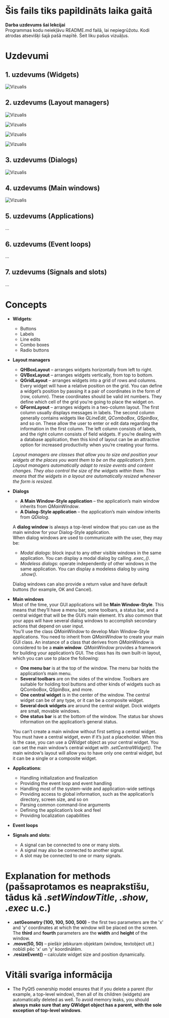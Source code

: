 # Šis fails tiks papildināts laika gaitā

**Darba uzdevums šai lekcijai**  
Programmas kodu neiekļāvu README.md failā, lai nepiegrūžotu. Kodi atrodas atsevišķi šajā pašā mapītē. Šeit liku pašus vizuāļus.  
# Uzdevumi
## 1. uzdevums (Widgets)
![Vizualis](https://github.com/MACTEP-ETF/RTR108/blob/master/P07_GUI/PNG/GUI%20-%20Hello%20World!.png)  

## 2. uzdevums (Layout managers)
![Vizualis](https://github.com/MACTEP-ETF/RTR108/blob/master/P07_GUI/PNG/2a%20-%20Layout.png)  

![Vizualis](https://github.com/MACTEP-ETF/RTR108/blob/master/P07_GUI/PNG/2b%20-%20Layout.png)  

![Vizualis](https://github.com/MACTEP-ETF/RTR108/blob/master/P07_GUI/PNG/2c%20-%20Layout.png)  
 
![Vizualis](https://github.com/MACTEP-ETF/RTR108/blob/master/P07_GUI/PNG/2d%20-%20Layout.png)  

## 3. uzdevums (Dialogs)
![Vizualis](https://github.com/MACTEP-ETF/RTR108/blob/master/P07_GUI/PNG/3%20-%20Dialog.png)  

## 4. uzdevums (Main windows)
![Vizualis](https://github.com/MACTEP-ETF/RTR108/blob/master/P07_GUI/PNG/4%20-%20Main%20Windows.png)  

## 5. uzdevums (Applications)
...  

## 6. uzdevums (Event loops)
...  

## 7. uzdevums (Signals and slots)
...  

# Concepts  
- **Widgets**:  
  - Buttons  
  - Labels  
  - Line edits  
  - Combo boxes  
  - Radio buttons  
- **Layout managers**  
    - **QHBoxLayout** – arranges widgets horizontally from left to right.  
    - **QVBoxLayout** – arranges widgets vertically, from top to bottom.  
    - **QGridLayout** – arranges widgets into a grid of rows and columns. Every widget will have a relative position on the grid. You can define a widget’s position by passing it a pair of coordinates in the form of (row, column). These coordinates should be valid int numbers. They define which cell of the grid you’re going to place the widget on.  
    - **QFormLayout** – arranges widgets in a two-column layout. The first column usually displays messages in labels. The second column generally contains widgets like *QLineEdit*, *QComboBox*, *QSpinBox*, and so on. These allow the user to enter or edit data regarding the information in the first column. The left column consists of labels, and the right column consists of field widgets. If you’re dealing with a database application, then this kind of layout can be an attractive option for increased productivity when you’re creating your forms.  
      
  *Layout managers are classes that allow you to size and position your widgets at the places you want them to be on the application’s form. Layout managers automatically adapt to resize events and content changes. They also control the size of the widgets within them. This means that the widgets in a layout are automatically resized whenever the form is resized.*  
- **Dialogs**  
  - **A Main Window-Style application** – the application’s main window inherits from *QMainWindow*.  
  - **A Dialog-Style application** – the application’s main window inherits from *QDialog*.  
    
  A **dialog window** is always a top-level window that you can use as the main window for your Dialog-Style application.  
  When dialog windows are used to communicate with the user, they may be:
    - *Modal dialogs*: block input to any other visible windows in the same application. You can display a modal dialog by calling *.exec_()*.  
    - *Modeless dialogs*: operate independently of other windows in the same application. You can display a modeless dialog by using *.show()*.  
    
  Dialog windows can also provide a return value and have default buttons (for example, OK and Cancel).  
- **Main windows**  
  Most of the time, your GUI applications will be **Main Window-Style**. This means that they’ll have a menu bar, some toolbars, a status bar, and a central widget that will be the GUI’s main element. It’s also common that your apps will have several dialog windows to accomplish secondary actions that depend on user input.  
  You’ll use the class *QMainWindow* to develop Main Window-Style applications. You need to inherit from *QMainWindow* to create your main GUI class. An instance of a class that derives from *QMainWindow* is considered to be a **main window**. *QMainWindow* provides a framework for building your application’s GUI. The class has its own built-in layout, which you can use to place the following:  
  - **One menu bar** is at the top of the window. The menu bar holds the application’s main menu.  
  - **Several toolbars** are on the sides of the window. Toolbars are suitable for holding tool buttons and other kinds of widgets such as QComboBox, QSpinBox, and more.  
  - **One central widget** is in the center of the window. The central widget can be of any type, or it can be a composite widget.  
  - **Several dock widgets** are around the central widget. Dock widgets are small, movable windows.  
  - **One status bar** is at the bottom of the window. The status bar shows information on the application’s general status.  
    
  You can’t create a main window without first setting a central widget. You must have a central widget, even if it’s just a placeholder. When this is the case, you can use a *QWidget* object as your central widget. You can set the main window’s central widget with *.setCentralWidget()*. The main window’s layout will allow you to have only one central widget, but it can be a single or a composite widget.
- **Applications**:  
  - Handling initialization and finalization  
  - Providing the event loop and event handling  
  - Handling most of the system-wide and application-wide settings  
  - Providing access to global information, such as the application’s directory, screen size, and so on  
  - Parsing common command-line arguments  
  - Defining the application’s look and feel  
  - Providing localization capabilities  
- **Event loops**  
- **Signals and slots**:  
  - A signal can be connected to one or many slots.  
  - A signal may also be connected to another signal.  
  - A slot may be connected to one or many signals.  

# Explanation for methods (pašsaprotamos es neaprakstīšu, tādus kā *.setWindowTitle*, *.show*, *.exec* u.c.)  
- **.setGeometry (100, 100, 500, 500)** –  the first two parameters are the 'x' and 'y' coordinates at which the window will be placed on the screen. The **third** and **fourth** parameters are the **width** and **height** of the window.  
- **.move(50, 50)** – piešķir jebkuram objektam (window, textobject utt.) nobīdi pēc 'x' un 'y' koordinātēm.  
- **.resizeEvent()** – calculate widget size and position dynamically.  

# Vitāli svarīga informācija
- The PyQt5 ownership model ensures that if you delete a parent (for example, a top-level window), then all of its children (widgets) are automatically deleted as well.  To avoid memory leaks, you should **always make sure that any QWidget object has a parent, with the sole exception of top-level windows**.  
